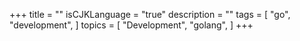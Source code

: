 +++
title = ""
isCJKLanguage = "true"
description = ""
tags = [
    "go",
    "development",
]
topics = [
    "Development",
    "golang",
]
+++
